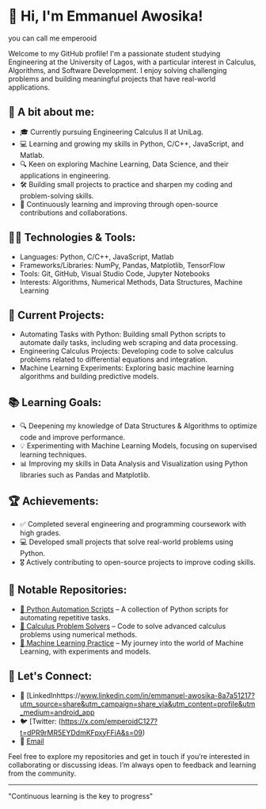 # 👋 Hi, I'm Emmanuel Awosika!
you can call me emperooid  

Welcome to my GitHub profile! I'm a passionate student studying Engineering at the University of Lagos, with a particular interest in Calculus, Algorithms, and Software Development. I enjoy solving challenging problems and building meaningful projects that have real-world applications.

## 🌟 A bit about me:
- 🎓 Currently pursuing Engineering Calculus II at UniLag.
- 💻 Learning and growing my skills in Python, C/C++, JavaScript, and Matlab.
- 🔍 Keen on exploring Machine Learning, Data Science, and their applications in engineering.
- 🛠️ Building small projects to practice and sharpen my coding and problem-solving skills.
- 🌱 Continuously learning and improving through open-source contributions and collaborations.

## 🧑‍💻 Technologies & Tools:
- Languages: Python, C/C++, JavaScript, Matlab
- Frameworks/Libraries: NumPy, Pandas, Matplotlib, TensorFlow
- Tools: Git, GitHub, Visual Studio Code, Jupyter Notebooks
- Interests: Algorithms, Numerical Methods, Data Structures, Machine Learning

## 🚀 Current Projects:
- Automating Tasks with Python: Building small Python scripts to automate daily tasks, including web scraping and data processing.
- Engineering Calculus Projects: Developing code to solve calculus problems related to differential equations and integration.
- Machine Learning Experiments: Exploring basic machine learning algorithms and building predictive models.

## 📚 Learning Goals:
- 🔍 Deepening my knowledge of Data Structures & Algorithms to optimize code and improve performance.
- 💡 Experimenting with Machine Learning Models, focusing on supervised learning techniques.
- 📊 Improving my skills in Data Analysis and Visualization using Python libraries such as Pandas and Matplotlib.

## 🏆 Achievements:
- ✅ Completed several engineering and programming coursework with high grades.
- 💻 Developed small projects that solve real-world problems using Python.
- 🎖️ Actively contributing to open-source projects to improve coding skills.

## 📂 Notable Repositories:
- [📁 Python Automation Scripts](https://github.com/yourusername/python-automation-scripts) – A collection of Python scripts for automating repetitive tasks.
- [📁 Calculus Problem Solvers](https://github.com/yourusername/calculus-solvers) – Code to solve advanced calculus problems using numerical methods.
- [📁 Machine Learning Practice](https://github.com/yourusername/ml-practice) – My journey into the world of Machine Learning, with experiments and models.

## 💬 Let's Connect:
- 💼 [LinkedInhttps://www.linkedin.com/in/emmanuel-awosika-8a7a51217?utm_source=share&utm_campaign=share_via&utm_content=profile&utm_medium=android_app
- 🐦 [Twitter: (https://x.com/emperoidC127?t=dPR9rMR5EYDdmKFpxyFFiA&s=09)
- 📧 [Email](mailto:awosikaemmanueldefirst@gmail.com)

Feel free to explore my repositories and get in touch if you’re interested in collaborating or discussing ideas. I’m always open to feedback and learning from the community.

---

"Continuous learning is the key to progress"